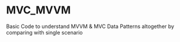 # MVC_MVVM
Basic Code to understand MVVM &amp; MVC Data Patterns altogether by comparing with single scenario
